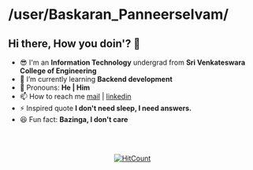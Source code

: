# /user/Baskaran_Panneerselvam/

## Hi there, How you doin'? 👋

- 😎 I'm an **Information Technology** undergrad from **Sri Venkateswara College of Engineering**
- 🌱 I’m currently learning **Backend development**
- :boy: Pronouns: **He | Him**
- 📫 How to reach me [mail](mailto:baskpann@gmail.com) | [linkedin](https://www.linkedin.com/in/baskaran-panneer/)
- :zap: Inspired quote **I don't need sleep, I need answers.**
- :laughing: Fun fact: **Bazinga, I don't care**

<!-- To be added -->

<br>
<br>
<!-- footer -->

<p align="center"><a href="http://hits.dwyl.com/baskpann/baskpann"> <img src="http://hits.dwyl.com/baskpann/baskpann.svg" alt="HitCount"></a></p>
